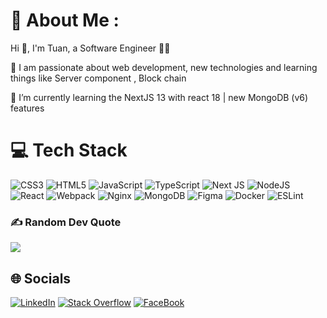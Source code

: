 # 💫 About Me :

Hi 👋, I'm Tuan, a Software Engineer 👨‍💻

🔭 I am passionate about web development, new technologies and learning things like Server component , Block chain

🌱 I’m currently learning the NextJS 13 with react 18 | new MongoDB (v6) features

# 💻 Tech Stack

![CSS3](https://img.shields.io/badge/css3-%231572B6.svg?style=for-the-badge&logo=css3&logoColor=white)
![HTML5](https://img.shields.io/badge/html5-%23E34F26.svg?style=for-the-badge&logo=html5&logoColor=white)
![JavaScript](https://img.shields.io/badge/javascript-%23323330.svg?style=for-the-badge&logo=javascript&logoColor=%23F7DF1E)
![TypeScript](https://img.shields.io/badge/typescript-%23007ACC.svg?style=for-the-badge&logo=typescript&logoColor=white)
![Next JS](https://img.shields.io/badge/Next-black?style=for-the-badge&logo=next.js&logoColor=white)
![NodeJS](https://img.shields.io/badge/node.js-6DA55F?style=for-the-badge&logo=node.js&logoColor=white)
![React](https://img.shields.io/badge/react-%2320232a.svg?style=for-the-badge&logo=react&logoColor=%2361DAFB)
![Webpack](https://img.shields.io/badge/webpack-%238DD6F9.svg?style=for-the-badge&logo=webpack&logoColor=black)
![Nginx](https://img.shields.io/badge/nginx-%23009639.svg?style=for-the-badge&logo=nginx&logoColor=white)
![MongoDB](https://img.shields.io/badge/MongoDB-%234ea94b.svg?style=for-the-badge&logo=mongodb&logoColor=white)
![Figma](https://img.shields.io/badge/figma-%23F24E1E.svg?style=for-the-badge&logo=figma&logoColor=white)
![Docker](https://img.shields.io/badge/docker-%230db7ed.svg?style=for-the-badge&logo=docker&logoColor=white)
![ESLint](https://img.shields.io/badge/ESLint-i?style=for-the-badge&logo=eslint&logoColor=white)

### ✍️ Random Dev Quote

![](https://quotes-github-readme.vercel.app/api?type=horizontal&theme=dark)

## 🌐 Socials

[![LinkedIn](https://img.shields.io/badge/LinkedIn-%230077B5.svg?logo=linkedin&logoColor=white)](https://www.linkedin.com/in/tuan-dinh-12068415b/)
[![Stack Overflow](https://img.shields.io/badge/-Stackoverflow-FE7A16?logo=stack-overflow&logoColor=white)](https://stackoverflow.com/users/19570862/kingtouan)
[![FaceBook](https://img.shields.io/badge/Facebook-Connect-brightgreen?style=for-the-badge&labelColor=black&logo=facebook)](https://www.facebook.com/profile.php?id=100008388639047)
